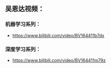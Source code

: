 ## 吴恩达视频：

### 机器学习系列：
- https://www.bilibili.com/video/BV164411b7dx

### 深度学习系列：

- https://www.bilibili.com/video/BV164411m79z

